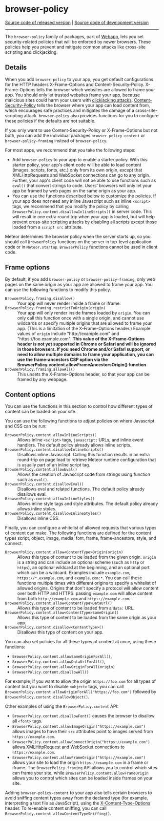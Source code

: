 # browser-policy
[Source code of released version](https://github.com/meteor/meteor/tree/master/packages/browser-policy) | [Source code of development version](https://github.com/meteor/meteor/tree/devel/packages/browser-policy)
***

The `browser-policy` family of packages, part of
[Webapp](https://github.com/meteor/meteor/tree/devel/packages/webapp), lets you set security-related
policies that will be enforced by newer browsers. These policies help
you prevent and mitigate common attacks like cross-site scripting and
clickjacking.

## Details

When you add `browser-policy` to your app, you get default configurations for
the HTTP headers X-Frame-Options and Content-Security-Policy. X-Frame-Options
tells the browser which websites are allowed to frame your app. You should only
let trusted websites frame your app, because malicious sites could harm your
users with <a href="https://www.owasp.org/index.php/Clickjacking">clickjacking
attacks</a>.
<a href="https://developer.mozilla.org/en-US/docs/Security/CSP/Introducing_Content_Security_Policy">Content-Security-Policy</a>
tells the browser where your app can load content from, which encourages safe
practices and mitigates the damage of a cross-site-scripting attack.
`browser-policy` also provides functions for you to configure these policies if
the defaults are not suitable.

If you only want to use Content-Security-Policy or X-Frame-Options but not both,
you can add the individual packages `browser-policy-content` or
`browser-policy-framing` instead of `browser-policy`.

For most apps, we recommend that you take the following steps:

* Add `browser-policy` to your app to enable a starter policy. With this starter
policy, your app's client code will be able to load content (images, scripts,
fonts, etc.) only from its own origin, except that XMLHttpRequests and WebSocket
connections can go to any origin. Further, your app's client code will not be
able to use functions such as `eval()` that convert strings to code. Users'
browsers will only let your app be framed by web pages on the same origin as
your app.
* You can use the functions described below to customize the policies. If your
app does not need any inline Javascript such as inline `<script>` tags, we
recommend that you modify the policy by calling
`BrowserPolicy.content.disallowInlineScripts()` in server code. This will result
in one extra round trip when your app is loaded, but will help prevent
cross-site scripting attacks by disabling all scripts except those loaded from a
`script src` attribute.

Meteor determines the browser policy when the server starts up, so you should
call `BrowserPolicy` functions on the server in top-level application code or in
`Meteor.startup`. `BrowserPolicy` functions cannot be used in client code.

## Frame options

By default, if you add `browser-policy` or `browser-policy-framing`, only web pages on the same origin as your app are allowed to frame your app. You can use
the following functions to modify this policy.

<dl>

<dt><code>BrowserPolicy.framing.disallow()</code><dt>
<dd>Your app will never render inside a frame or iframe.</dd>

<dt><code>BrowserPolicy.framing.restrictToOrigin(origin)</code></dt>
<dd>
Your app will only render inside frames loaded by
<code>origin</code>. You can only call this function once with a
single origin, and cannot use wildcards or specify multiple origins
that are allowed to frame your app. (This is a limitation of the
X-Frame-Options header.) Example values of <code>origin</code> include
"http://example.com" and "https://foo.example.com". <b>This value of
the X-Frame-Options header is not yet supported in Chrome or Safari
and will be ignored in those browsers. If you need Chrome and/or Safari
support, or need to allow multiple domains to frame your application,
you can use the frame-ancestors CSP option via the
BrowserPolicy.content.allowFrameAncestorsOrigin() function </b>
</dd>


<dt><code>BrowserPolicy.framing.allowAll()</code><dt>
<dd>
This unsets the X-Frame-Options header, so that your app can be framed by
any webpage.
</dd>
</dl>

## Content options

You can use the functions in this section to control how different types of
content can be loaded on your site.

You can use the following functions to adjust policies on where Javascript and
CSS can be run:

<dl>

<dt><code>BrowserPolicy.content.allowInlineScripts()</code></dt>
<dd>
Allows inline <code>&lt;script&gt;</code> tags,
<code>javascript:</code> URLs, and inline event handlers.  The default
policy already allows inline scripts.
</dd>

<dt><code>BrowserPolicy.content.disallowInlineScripts()</code></dt>
<dd>
Disallows inline Javascript. Calling this function results in an extra
round-trip on page load to retrieve Meteor runtime configuration that
is usually part of an inline script tag.
</dd>

<dt><code>BrowserPolicy.content.allowEval()</code></dt>
<dd>
Allows the creation of Javascript code from strings using function such as <code>eval()</code>.
</dd>

<dt><code>BrowserPolicy.content.disallowEval()</code></dt>
<dd>
Disallows eval and related functions. The default policy already disallows eval.
</dd>

<dt><code>BrowserPolicy.content.allowInlineStyles()</code></dt>
<dd>
Allows inline style tags and style attributes. The default policy already allows
inline styles.
</dd>

<dt><code>BrowserPolicy.content.disallowInlineStyles()</code></dt>
<dd>
Disallows inline CSS.
</dd>

</dl>

Finally, you can configure a whitelist of allowed requests that various types of
content can make. The following functions are defined for the content types
script, object, image, media, font, frame, frame-ancestors, style, and connect.

<dl>

<dt><code>BrowserPolicy.content.allow&lt;ContentType&gt;Origin(origin)</code></dt>
<dd>
Allows this type of content to be loaded from the given
origin. <code>origin</code> is a string and can include an optional
scheme (such as <code>http</code> or <code>https</code>), an optional
wildcard at the beginning, and an optional port which can be a
wildcard. Examples include <code>example.com</code>,
<code>https://*.example.com</code>, and
<code>example.com:*</code>. You can call these functions multiple
times with different origins to specify a whitelist of allowed
origins. Origins that don't specify a protocol will allow content over
both HTTP and HTTPS: passing <code>example.com</code> will allow
content from both <code>http://example.com</code> and
<code>https://example.com</code>.
<dd>

<dt><code>BrowserPolicy.content.allow&lt;ContentType&gt;DataUrl()</code></dt>
<dd>
Allows this type of content to be loaded from a <code>data:</code> URL.
</dd>

<dt><code>BrowserPolicy.content.allow&lt;ContentType&gt;SameOrigin()</code></dt>
<dd>
Allows this type of content to be loaded from the same origin as your app.
</dd>

<dt><code>BrowserPolicy.content.disallow&lt;ContentType&gt;()</code></dt>
<dd>
Disallows this type of content on your app.
</dd>

</dl>

You can also set policies for all these types of content at once, using these
functions:

* `BrowserPolicy.content.allowSameOriginForAll()`,
* `BrowserPolicy.content.allowDataUrlForAll()`,
* `BrowserPolicy.content.allowOriginForAll(origin)`
* `BrowserPolicy.content.disallowAll()`

For example, if you want to allow the
origin `https://foo.com` for all types of content but you want to disable
`<object>` tags, you can call
`BrowserPolicy.content.allowOriginForAll("https://foo.com")` followed by
`BrowserPolicy.content.disallowObject()`.

Other examples of using the `BrowserPolicy.content` API:

* `BrowserPolicy.content.disallowFont()` causes the browser to disallow all
`<font>` tags.
* `BrowserPolicy.content.allowImageOrigin("https://example.com")`
allows images to have their `src` attributes point to images served from
`https://example.com`.
* `BrowserPolicy.content.allowConnectOrigin("https://example.com")` allows XMLHttpRequest
and WebSocket connections to `https://example.com`.
* `BrowserPolicy.content.allowFrameOrigin("https://example.com")` allows
your site to load the origin `https://example.com` in a frame or
iframe. The `BrowserPolicy.framing` API allows you to control which
sites can frame your site, while
`BrowserPolicy.content.allowFrameOrigin` allows you to control which
sites can be loaded inside frames on your site.

Adding `browser-policy-content` to your app also tells certain
browsers to avoid sniffing content types away from the declared type
(for example, interpreting a text file as JavaScript), using the
[X-Content-Type-Options](http://msdn.microsoft.com/en-us/library/ie/gg622941%28v=vs.85%29.aspx)
header. To re-enable content sniffing, you can call
`BrowserPolicy.content.allowContentTypeSniffing()`.
